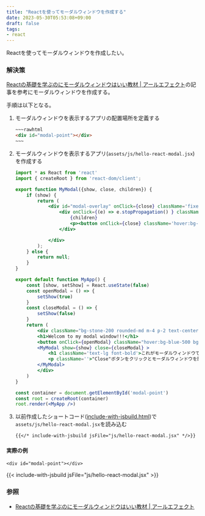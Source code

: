 ```yaml
---
title: "Reactを使ってモーダルウィンドウを作成する"
date: 2023-05-30T05:53:08+09:00
draft: false
tags:
- react
---
```


Reactを使ってモーダルウィンドウを作成したい。

<!--more-->

### 解決策

[Reactの基礎を学ぶのにモーダルウィンドウはいい教材 | アールエフェクト](https://reffect.co.jp/react/react-modal)の記事を参考にモーダルウィンドウを作成する。

手順は以下となる。

1. モーダルウィンドウを表示するアプリの配置場所を定義する

    ~~~~html
    ~~~rawhtml
    <div id="modal-point"></div>
    ~~~
    ~~~~

2. モーダルウィンドウを表示するアプリ(`assets/js/hello-react-modal.jsx`)を作成する

    ~~~jsx
    import * as React from 'react'
    import { createRoot } from 'react-dom/client';

    export function MyModal({show, close, children}) {
        if (show) {
            return (
                <div id="modal-overlay" onClick={close} className='fixed top-0 left-0 w-full h-full bg-black/50 flex flex-col justify-center items-center z-10'>
                    <div onClick={(e) => e.stopPropagation() } className='bg-slate-100 w-2/6 h-4/6 shadow-lg rounded-md flex flex-col items-center content-center justify-center'>
                        {children}
                        <p><button onClick={close} className='hover:bg-blue-500 bg-blue-700 text-white font-bold py-2 px-4 rounded m-4 outline-none shadow-lg active:scale-95 transition-transform'>Close</button></p>
                    </div>

                </div>
            );
        } else {
            return null;
        }
    }

    export default function MyApp() {
        const [show, setShow] = React.useState(false)
        const openModal = () => {
            setShow(true)
        }
        const closeModal = () => {
            setShow(false)
        }
        return (
            <div className="bg-stone-200 rounded-md m-4 p-2 text-center">
            <h1>Welcom to my modal window!!!</h1>
            <button onClick={openModal} className="hover:bg-blue-500 bg-blue-700 text-white font-bold py-2 px-4 rounded m-4 outline-none shadow-lg active:scale-95 transition-transform">Open</button>
            <MyModal show={show} close={closeModal} >
                <h1 className='text-lg font-bold'>これがモーダルウィンドウです!!</h1>
                <p className=''>"Close"ボタンをクリックとモーダルウィンドウを閉じます。<br/>また、半透明の背景をクリックしてもモーダルウィンドウを閉じます。</p>
            </MyModal>
            </div>
        )
    }

    const container = document.getElementById('modal-point')
    const root = createRoot(container)
    root.render(<MyApp />)
    ~~~

3. 以前作成したショートコード([include-with-jsbuild.html](/til/2023/05/54-introducing-react/))で``assets/js/hello-react-modal.jsx``を読み込む

    ~~~markdown
    {{</* include-with-jsbuild jsFile="js/hello-react-modal.jsx" */>}}
    ~~~

#### 実際の例

~~~rawhtml
<div id="modal-point"></div>
~~~

{{< include-with-jsbuild jsFile="js/hello-react-modal.jsx" >}}

### 参照

- [Reactの基礎を学ぶのにモーダルウィンドウはいい教材 | アールエフェクト](https://reffect.co.jp/react/react-modal)